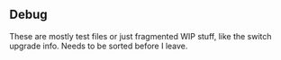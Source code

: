 ## Debug

These are mostly test files or just fragmented WIP stuff, like the switch upgrade info. Needs to be sorted before I leave. 